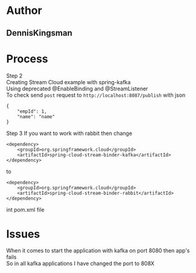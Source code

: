 # Author 
## DennisKingsman
# Process
Step 2  
Creating Stream Cloud example with spring-kafka  
Using deprecated @EnableBinding and @StreamListener  
To check send `post` request to `http://localhost:8087/publish`
with json
```
{
    "empId": 1,
    "name": "name"
}
```
Step 3
If you want to work with rabbit then change 
```
<dependency>
	<groupId>org.springframework.cloud</groupId>
	<artifactId>spring-cloud-stream-binder-kafka</artifactId>
</dependency>
```
to 
```
<dependency>
	<groupId>org.springframework.cloud</groupId>
	<artifactId>spring-cloud-stream-binder-rabbit</artifactId>
</dependency>
```
int pom.xml file
# Issues 
When it comes to start the application with kafka on port 8080 then app's fails  
So in all kafka applications I have changed the port to 808X  
